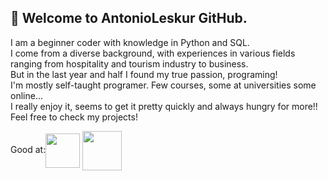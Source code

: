 ## 👋 Welcome to AntonioLeskur GitHub.
I am a beginner coder with knowledge in Python and SQL.<br>
I come from a diverse background, with experiences in various fields ranging from hospitality and tourism industry to business.<br>
But in the last year and half I found my true passion, programing!<br>
I'm mostly self-taught programer. Few courses, some at universities some online...<br>
I really enjoy it, seems to get it pretty quickly and always hungry for more!!<br>
Feel free to check my projects!
  
  Good at:<img align="center" src="https://cdn.jsdelivr.net/gh/devicons/devicon/icons/python/python-original-wordmark.svg" 
       width="55" 
       height="55" /> 
            <img align="center" src="https://cdn.jsdelivr.net/gh/devicons/devicon/icons/sqlite/sqlite-original-wordmark.svg"
       width="63" 
       height="63" />
          
 

          
